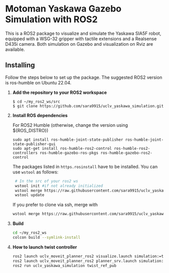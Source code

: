 # Motoman Yaskawa Gazebo Simulation with ROS2 
This is a ROS2 package to visualize and simulate the Yaskawa SIA5F robot, equipped with a WSG-32 gripper with tactile extensions and a Realsense D435i camera. Both simulation on Gazebo and visualization on Rviz are available. 

## Installing
Follow the steps below to set up the package. The suggested ROS2 version is ros-humble on Ubuntu 22.04.

1. **Add the repository to your ROS2 workspace**
    ```
    $ cd ~/my_ros2_ws/src
    $ git clone https://github.com/sara9915/uclv_yaskawa_simulation.git
    ```

2. **Install ROS dependencies**

   For ROS2 Humble (otherwise, change the version using ${ROS_DISTRO})
    ```
    sudo apt install ros-humble-joint-state-publisher ros-humble-joint-state-publisher-gui
    sudo apt-get install ros-humble-ros2-control ros-humble-ros2-controllers ros-humble-gazebo-ros-pkgs ros-humble-gazebo-ros2-control
    
    ```
    The packages listed in `https.rosinstall` have to be installed. You can use `wstool` as follows:
   ```bash
    # In the src of your ros2 ws
    wstool init #if not already initialized
    wstool merge https://raw.githubusercontent.com/sara9915/uclv_yaskawa_simulation/main/https.rosinstall
    wstool update
    ```
   
    If you prefer to clone via ssh, merge with
    ```bash
    wstool merge https://raw.githubusercontent.com/sara9915/uclv_yaskawa_simulation/main/ssh.rosinstall
    ```

4. **Build**
    ```bash
    cd ~/my_ros2_ws
    colcon build --symlink-install

    ```

5. **How to launch twist controller**
    ```bash
    ros2 launch uclv_moveit_planner_ros2 visualize.launch simulation:=true
    ros2 launch uclv_moveit_planner_ros2 planner_srv.launch simulation:=true
    ros2 run uclv_yaskawa_simulation twist_ref_pub
    
    ```


